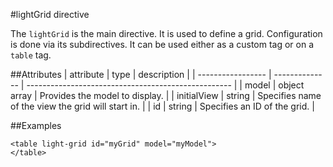 #lightGrid directive

The `lightGrid` is the main directive. It is used to define a grid. Configuration is done via its subdirectives.
It can be used either as a custom tag or on a `table` tag.

##Attributes
| attribute         | type           | description                                         |
| ----------------- | -------------- | --------------------------------------------------- |
| model             | object array   | Provides the model to display.                      |
| initialView       | string         | Specifies name of the view the grid will start in.  |
| id                | string         | Specifies an ID of the grid.                        |

##Examples
    <lightGrid model="myModel" id="myGrid">
    </lightGrid>

    <table light-grid id="myGrid" model="myModel">
    </table>
